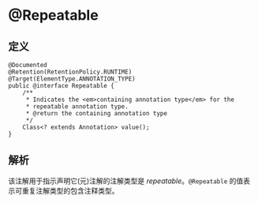 # @Repeatable

## 定义

```
@Documented
@Retention(RetentionPolicy.RUNTIME)
@Target(ElementType.ANNOTATION_TYPE)
public @interface Repeatable {
    /**
     * Indicates the <em>containing annotation type</em> for the
     * repeatable annotation type.
     * @return the containing annotation type
     */
    Class<? extends Annotation> value();
}
```

## 解析

该注解用于指示声明它\(元\)注解的注解类型是 _repeatable_。`@Repeatable` 的值表示可重复注解类型的包含注释类型。

